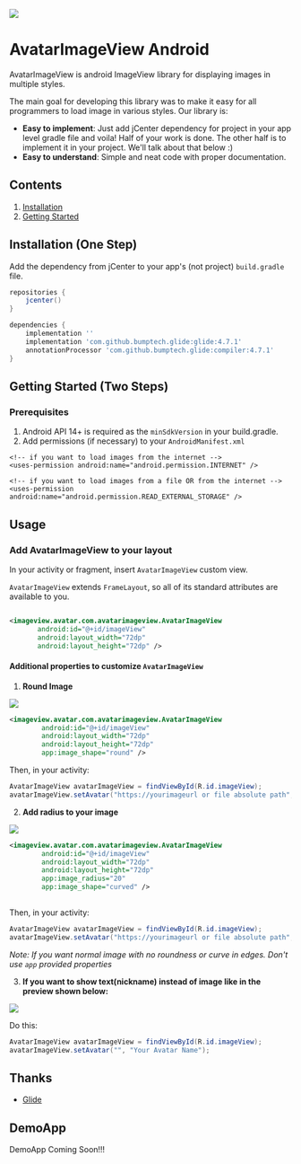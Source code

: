 [![](https://jitpack.io/v/indra58/AvatarImageView.svg)](https://jitpack.io/#indra58/AvatarImageView)

# AvatarImageView Android

AvatarImageView is android ImageView library for displaying images in multiple styles.

The main goal for developing this library was to make it easy for all programmers to load image in various styles.
Our library is:

- **Easy to implement**: Just add jCenter dependency for project in your app level gradle file and voila! Half of your work is done. The other half is to implement it in your project. We'll talk about that below :)
- **Easy to understand**: Simple and neat code with proper documentation.

## Contents

1. [Installation](#installation-one-step)
1. [Getting Started](#getting-started-two-steps)

## Installation (One Step)
Add the dependency from jCenter to your app's (not project) `build.gradle` file.

```groovy
repositories {
    jcenter()
}

dependencies {
    implementation ''
    implementation 'com.github.bumptech.glide:glide:4.7.1'
    annotationProcessor 'com.github.bumptech.glide:compiler:4.7.1'
}
```

## Getting Started (Two Steps)

### Prerequisites

1. Android API 14+ is required as the `minSdkVersion` in your build.gradle.
2. Add permissions (if necessary) to your `AndroidManifest.xml`

```manifest
<!-- if you want to load images from the internet -->
<uses-permission android:name="android.permission.INTERNET" /> 

<!-- if you want to load images from a file OR from the internet -->
<uses-permission android:name="android.permission.READ_EXTERNAL_STORAGE" />
```

## Usage

### Add AvatarImageView to your layout

In your activity or fragment, insert `AvatarImageView` custom view.

`AvatarImageView` extends `FrameLayout`, so all of its standard attributes are available to you.

```xml

<imageview.avatar.com.avatarimageview.AvatarImageView
       android:id="@+id/imageView"
       android:layout_width="72dp"
       android:layout_height="72dp" />

```

#### Additional properties to customize `AvatarImageView`

1. **Round Image**

![](https://image.ibb.co/goWDTK/round.png)

```xml
<imageview.avatar.com.avatarimageview.AvatarImageView
        android:id="@+id/imageView"
        android:layout_width="72dp"
        android:layout_height="72dp"
        app:image_shape="round" />
```


Then, in your activity:
```java
AvatarImageView avatarImageView = findViewById(R.id.imageView);
avatarImageView.setAvatar("https://yourimageurl or file absolute path", "Avatar Name");
```

2. **Add radius to your image**

![](https://image.ibb.co/eAkJvz/curve.png)

```xml
<imageview.avatar.com.avatarimageview.AvatarImageView
        android:id="@+id/imageView"
        android:layout_width="72dp"
        android:layout_height="72dp"
        app:image_radius="20"
        app:image_shape="curved" />
        
```

Then, in your activity:
```java
AvatarImageView avatarImageView = findViewById(R.id.imageView);
avatarImageView.setAvatar("https://yourimageurl or file absolute path", "Avatar Name");
```

*Note: If you want normal image with no roundness or curve in edges. Don't use `app` provided properties*

3. **If you want to show text(nickname) instead of image like in the preview shown below:**

![](https://image.ibb.co/fhz3vz/textimage.png)

Do this:
```java
AvatarImageView avatarImageView = findViewById(R.id.imageView);
avatarImageView.setAvatar("", "Your Avatar Name");
```

## Thanks

- [Glide](https://github.com/bumptech/glide)

## DemoApp
DemoApp Coming Soon!!!

